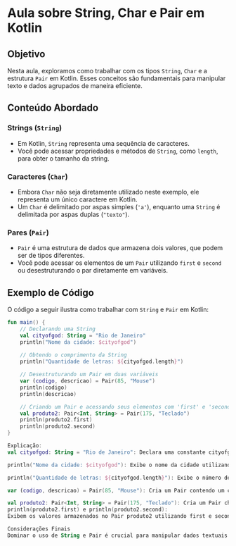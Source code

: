 # Aula sobre String, Char e Pair em Kotlin

## Objetivo

Nesta aula, exploramos como trabalhar com os tipos `String`, `Char` e a estrutura `Pair` em Kotlin. Esses conceitos são fundamentais para manipular texto e dados agrupados de maneira eficiente.

## Conteúdo Abordado

### Strings (`String`)

- Em Kotlin, `String` representa uma sequência de caracteres.
- Você pode acessar propriedades e métodos de `String`, como `length`, para obter o tamanho da string.

### Caracteres (`Char`)

- Embora `Char` não seja diretamente utilizado neste exemplo, ele representa um único caractere em Kotlin.
- Um `Char` é delimitado por aspas simples (`'a'`), enquanto uma `String` é delimitada por aspas duplas (`"texto"`).

### Pares (`Pair`)

- `Pair` é uma estrutura de dados que armazena dois valores, que podem ser de tipos diferentes.
- Você pode acessar os elementos de um `Pair` utilizando `first` e `second` ou desestruturando o par diretamente em variáveis.

## Exemplo de Código

O código a seguir ilustra como trabalhar com `String` e `Pair` em Kotlin:

```kotlin
fun main() {
    // Declarando uma String
    val cityofgod: String = "Rio de Janeiro"
    println("Nome da cidade: $cityofgod")
    
    // Obtendo o comprimento da String
    println("Quantidade de letras: ${cityofgod.length}")

    // Desestruturando um Pair em duas variáveis
    var (codigo, descricao) = Pair(85, "Mouse")
    println(codigo)
    println(descricao)

    // Criando um Pair e acessando seus elementos com 'first' e 'second'
    val produto2: Pair<Int, String> = Pair(175, "Teclado")
    println(produto2.first)
    println(produto2.second)
}

Explicação:
val cityofgod: String = "Rio de Janeiro": Declara uma constante cityofgod do tipo String com o valor "Rio de Janeiro".

println("Nome da cidade: $cityofgod"): Exibe o nome da cidade utilizando interpolação de strings.

println("Quantidade de letras: ${cityofgod.length}"): Exibe o número de caracteres da string cityofgod utilizando a propriedade length.

var (codigo, descricao) = Pair(85, "Mouse"): Cria um Pair contendo um código (85) e uma descrição ("Mouse"), desestruturando-o em duas variáveis (codigo e descricao).

val produto2: Pair<Int, String> = Pair(175, "Teclado"): Cria um Pair chamado produto2, que armazena um código (175) e uma descrição ("Teclado").
println(produto2.first) e println(produto2.second): 
Exibem os valores armazenados no Pair produto2 utilizando first e second.

Considerações Finais
Dominar o uso de String e Pair é crucial para manipular dados textuais e estruturas de dados simples em Kotlin. A capacidade de desestruturar Pair em variáveis individuais torna o código mais legível e eficiente.